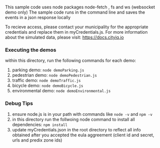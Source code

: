 This sample code uses node packages node-fetch , fs and ws (websocket demo only)
The sample code runs in the command line and saves the events in a json response locally

To recieve access, please contact your municipality for the appropriate credentials and replace them in myCredentials.js.
For more information about the simulated data, please visit: https://docs.cityiq.io

### Executing the demos

within this directory, run the following commands for each demo:

1.  parking demo: `node demoParking.js`
2. pedestrian demo: `node demoPedestrian.js`
3. traffic demo: `node demoTraffic.js`
4. bicycle demo: `node demoBicycle.js`
5. environmental demo: `node demoEnvironmental.js`

### Debug Tips

1. ensure node.js is in your path with commands like `node -v` and `npm -v`
2. in this directory run the follwoing node command to install all dependencies: `npm install`
3. update myCredentials.json in the root directory to reflect all info obtained after you accepted the eula aggreement (client id and secret, urls and predix zone ids)

